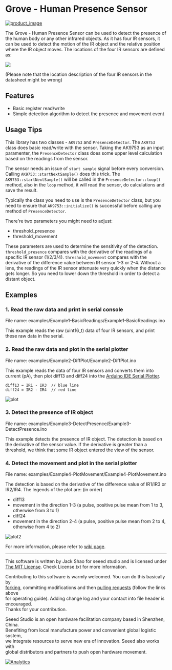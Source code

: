 # Grove - Human Presence Sensor

[![product_image](url)](https://user-images.githubusercontent.com/5130185/52988647-0ac66600-343b-11e9-8f00-adda01de7555.png)

The Grove - Human Presence Sensor can be used to detect the presence of the human body or any other infrared objects. As it has four IR sensors, it can be used to detect the motion of the IR object and the relative position where the IR object moves. The locations of the four IR sensors are defined as:

![](https://user-images.githubusercontent.com/5130185/41015465-fb40d898-697c-11e8-91cd-d3bcc094c1e1.png)

(Please note that the location description of the four IR sensors in the datasheet might be wrong)

## Features

- Basic register read/write
- Simple detection algorithm to detect the presence and movement event

## Usage Tips

This library has two classes - `AK9753` and `PresenceDetector`. The `AK9753` class does basic read/write with the sensor. Taking the AK9753 as an input paramenter, the `PresenceDetector` class does some upper level calculation based on the readings from the sensor.

The sensor needs an issue of `start sample` signal before every conversion. Calling `AK9753::startNextSample()` does this trick. The `AK9753::startNextSample()` will be called in the `PresenceDetector::loop()` method, also in the `loop` method, it will read the sensor, do calculations and save the result. 

Typically the class you need to use is the `PresenceDetector` class, but you need to ensure that `AK9753::initialize()` is successful before calling any method of `PresenceDetector`.

There're two parameters you might need to adjust:
- threshold_presence
- threshold_movement

These parameters are used to determine the sensitivity of the detection. `threshold_presence` compares with the derivative of the readings of a specific IR sensor (1/2/3/4). `threshold_movement` compares with the derivative of the difference value between IR sensor 1-3 or 2-4. Without a lens, the readings of the IR sensor attenuate very quickly when the distance gets longer. So you need to lower down the threshold in order to detect a distant object.


## Examples

### 1. Read the raw data and print in serial console

File name: examples/Example1-BasicReadings/Example1-BasicReadings.ino

This example reads the raw (uint16_t) data of four IR sensors, and print these raw data in the serial.

### 2. Read the raw data and plot in the serial plotter

File name: examples/Example2-DiffPlot/Example2-DiffPlot.ino

This example reads the data of four IR sensors and converts them into current (pA), then plot diff13 and diff24 into the [Arduino IDE Serial Plotter](http://www.instructables.com/id/Ultimate-Guide-to-Adruino-Serial-Plotter/).

```
diff13 = IR1 - IR3  // blue line
diff24 = IR2 - IR4  // red line
```
![plot](https://user-images.githubusercontent.com/5130185/41019698-5d1d43b6-6992-11e8-89b4-fec7770f5044.png)

### 3. Detect the presence of IR object

File name: examples/Example3-DetectPresence/Example3-DetectPresence.ino

This example detects the presence of IR object. The detection is based on the derivative of the sensor value. If the derivative is greater than a threshold, we think that some IR object entered the view of the sensor.

### 4. Detect the movement and plot in the serial plotter

File name: examples/Example4-PlotMovement/Example4-PlotMovement.ino

The detection is based on the derivative of the difference value of IR1/IR3 or IR2/IR4. The legends of the plot are: (in order)

- diff13
- movement in the direction 1-3 (a pulse, positive pulse mean from 1 to 3, otherwise from 3 to 1)
- diff24
- movement in the direction 2-4 (a pulse, positive pulse mean from 2 to 4, otherwise from 4 to 2)

![plot2](https://user-images.githubusercontent.com/5130185/41027658-2dccd88e-69aa-11e8-8c32-4a94eca3f68d.png)


For more information, please refer to [wiki page](http://wiki.seeedstudio.com/Grove-Human_Presence_Sensor-AK9753/).

----

This software is written by Jack Shao for seeed studio and is licensed under [The MIT License](http://opensource.org/licenses/mit-license.php). Check License.txt for more information.<br>

Contributing to this software is warmly welcomed. You can do this basically by<br>
[forking](https://help.github.com/articles/fork-a-repo), committing modifications and then [pulling requests](https://help.github.com/articles/using-pull-requests) (follow the links above<br>
for operating guide). Adding change log and your contact into file header is encouraged.<br>
Thanks for your contribution.

Seeed Studio is an open hardware facilitation company based in Shenzhen, China. <br>
Benefiting from local manufacture power and convenient global logistic system, <br>
we integrate resources to serve new era of innovation. Seeed also works with <br>
global distributors and partners to push open hardware movement.<br>


[![Analytics](https://ga-beacon.appspot.com/UA-46589105-3/grove-human-presence-sensor)](https://github.com/igrigorik/ga-beacon)







